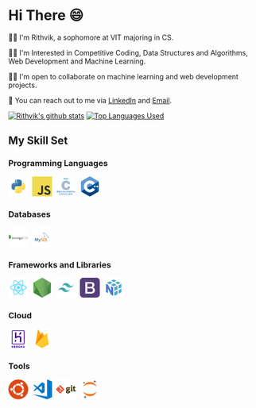 # Hi There :smile:

:student: I'm Rithvik, a sophomore at VIT majoring in CS. 

:man_technologist: I'm Interested in Competitive Coding, Data Structures and Algorithms, Web Development and Machine Learning.

:raising_hand_man: I'm open to collaborate on machine learning and web development projects.

:email: You can reach out to me via [LinkedIn](https://www.linkedin.com/in/sai-rithvik-ayithapu-3568881a3) and [Email](mailto:rithvikayithapu@gmail.com).

[![Rithvik's github stats](https://github-readme-stats.vercel.app/api?username=rithvik2607&count_private=true&show_icons=true&theme=cobalt)](https://github.com/anuraghazra/github-readme-stats)  [![Top Languages Used](https://github-readme-stats.vercel.app/api/top-langs/?username=rithvik2607&hide=css)](https://github.com/anuraghazra/github-readme-stats)


## My Skill Set

### Programming Languages

<span>
  <img style="display: inline-block;" src="https://github.com/github/explore/blob/master/topics/python/python.png" alt="Python" width="40" height="40" />&nbsp;
  <img style="display: inline-block;" src="https://github.com/github/explore/blob/master/topics/javascript/javascript.png" alt="Python" width="40" height="40" />&nbsp;
  <img style="display: inline-block;" src="https://github.com/github/explore/blob/master/topics/c/c.png" alt="Python" width="40" height="40" />&nbsp;
  <img style="display: inline-block;" src="https://github.com/github/explore/blob/master/topics/cpp/cpp.png" alt="Python" width="40" height="40" />&nbsp;  
</span>

### Databases

<span>
  <img style="display: inline-block;" src="https://github.com/github/explore/blob/master/topics/mongodb/mongodb.png" alt="MongoDB" width="40" height="40" />&nbsp;
  <img style="display: inline-block;" src="https://github.com/github/explore/blob/master/topics/mysql/mysql.png" alt="MySQL" width="40" height="40" />&nbsp;
</span>

### Frameworks and Libraries

<span>
  <img style="display: inline-block;" src="https://github.com/github/explore/blob/master/topics/react/react.png" alt="React" width="40" height="40" />&nbsp;
  <img style="display: inline-block;" src="https://github.com/github/explore/blob/master/topics/nodejs/nodejs.png" alt="NodeJS" width="40" height="40" />&nbsp;
  <img style="display: inline-block;" src="https://github.com/github/explore/blob/master/topics/tailwind/tailwind.png" alt="tailwindCSS" width="40" height="40" />&nbsp;
  <img style="display: inline-block;" src="https://github.com/github/explore/blob/master/topics/bootstrap/bootstrap.png" alt="Bootstrap" width="40" height="40" />&nbsp;
  <img style="display: inline-block;" src="https://github.com/github/explore/blob/master/topics/numpy/numpy.png" alt="numpy" width="40" height="40" />&nbsp;
</span>

### Cloud

<span>
  <img style="display: inline-block;" src="https://github.com/github/explore/blob/master/topics/heroku/heroku.png" alt="Heroku" width="40" height="40" />&nbsp;
  <img style="display: inline-block;" src="https://github.com/github/explore/blob/master/topics/firebase/firebase.png" alt="Firebase" width="40" height="40" />&nbsp;
</span>

### Tools

<span>
  <img style="display: inline-block;" src="https://github.com/github/explore/blob/master/topics/ubuntu/ubuntu.png" alt="Ubuntu" width="40" height="40" />&nbsp;
  <img style="display: inline-block;" src="https://github.com/github/explore/blob/master/topics/visual-studio-code/visual-studio-code.png" alt="VSCode" width="40" height="40" />&nbsp;
  <img style="display: inline-block;" src="https://github.com/github/explore/blob/master/topics/git/git.png" alt="Git" width="40" height="40" />&nbsp;
  <img style="display: inline-block;" src="https://github.com/github/explore/blob/master/topics/jupyter-notebook/jupyter-notebook.png" alt="Git" width="40" height="40" />&nbsp;
</span>
